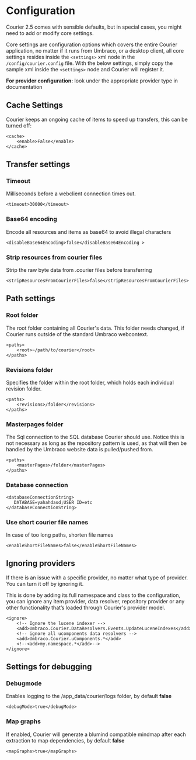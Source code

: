 # Configuration

Courier 2.5 comes with sensible defaults, but in special cases, you might need to add or modify core settings.

Core settings are configuration options which covers the entire Courier application, no matter if it runs from Umbraco, or a desktop client, all core settings resides inside the `<settings>` xml node in the` /config/courier.config` file. With the below settings, simply copy the sample xml inside the `<settings>` node and Courier will register it.

**For provider configuration:** look under the appropriate provider type in documentation

## Cache Settings
Courier keeps an ongoing cache of items to speed up transfers, this can be turned off:

	<cache>
		<enable>False</enable>
	</cache>


## Transfer settings

### Timeout
Milliseconds before a webclient connection times out.

	<timeout>30000</timeout>

### Base64 encoding
Encode all resources and items as base64 to avoid illegal characters

	<disableBase64Encoding>false</disableBase64Encoding >

### Strip resources from courier files
Strip the raw byte data from .courier files before transferring

	<stripResourcesFromCourierFiles>false</stripResourcesFromCourierFiles>

## Path settings
### Root folder
The root folder containing all Courier's data. This folder needs changed, if Courier runs outside of the standard Umbraco webcontext. 
	
	<paths>  
	    <root>~/path/to/courier</root>
	</paths>

### Revisions folder
Specifies the folder within the root folder, which holds each individual revision folder.

	<paths>  
	    <revisions>/folder</revisions>
	</paths>

### Masterpages folder
The Sql connection to the SQL database Courier should use. Notice this is not necessary as long as the repository pattern is used, as that will then be handled by the Umbraco website data is pulled/pushed from.

	<paths>  
	    <masterPages>/folder</masterPages>
	</paths>

### Database connection
	
	<databaseConnectionString>
	   DATABASE=yahahdasd;USER ID=etc
	</databaseConnectionString>

### Use short courier file names
In case of too long paths, shorten file names

	<enableShortFileNames>false</enableShortFileNames>

## Ignoring providers
If there is an issue with a specific provider, no matter what type of provider. You can turn it off by ignoring it. 

This is done by adding its full namespace and class to the configuration, you can ignore any item provider, data resolver, repository provider or any other functionality that’s loaded through Courier's provider model.

	<ignore>
	    <!-- Ignore the lucene indexer -->
	    <add>Umbraco.Courier.DataResolvers.Events.UpdateLuceneIndexes</add>
	    <!-- ignore all ucomponents data resolvers -->
	    <add>Umbraco.Courier.uComponents.*</add>
	    <!--<add>my.namespace.*</add>-->
	</ignore>


## Settings for debugging

### Debugmode
Enables logging to the /app_data/courier/logs folder, by default **false**

	<debugMode>true</debugMode>

### Map graphs
If enabled, Courier will generate a blumind compatible mindmap after each extraction to map dependencies, by default **false**

	<mapGraphs>true</mapGraphs>
	
	
